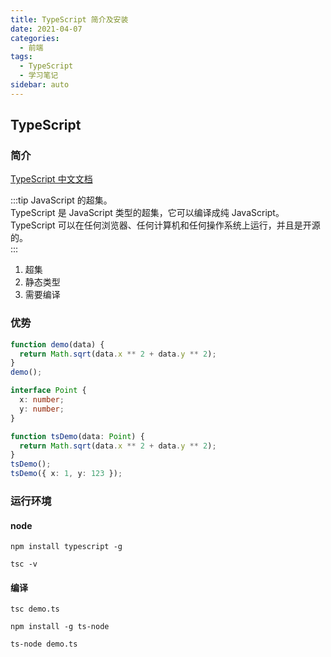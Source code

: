 ```yaml
---
title: TypeScript 简介及安装
date: 2021-04-07
categories:
  - 前端
tags:
  - TypeScript
  - 学习笔记
sidebar: auto
---
```


## TypeScript

### 简介

[TypeScript 中文文档](https://www.tslang.cn/)

:::tip
JavaScript 的超集。  
TypeScript 是 JavaScript 类型的超集，它可以编译成纯 JavaScript。  
TypeScript 可以在任何浏览器、任何计算机和任何操作系统上运行，并且是开源的。  
:::

1. 超集
2. 静态类型
3. 需要编译

### 优势

```js
function demo(data) {
  return Math.sqrt(data.x ** 2 + data.y ** 2);
}
demo();
```

```ts
interface Point {
  x: number;
  y: number;
}

function tsDemo(data: Point) {
  return Math.sqrt(data.x ** 2 + data.y ** 2);
}
tsDemo();
tsDemo({ x: 1, y: 123 });
```

### 运行环境

#### node

```shell
npm install typescript -g
```

```shell
tsc -v
```

#### 编译

```shell
tsc demo.ts
```

```shell
npm install -g ts-node
```

```shell
ts-node demo.ts
```
